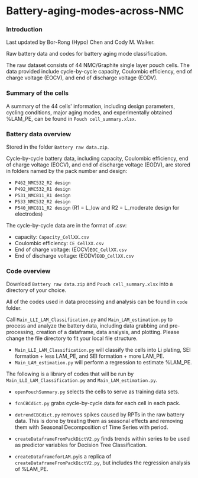 # Battery-aging-modes-across-NMC

###  Introduction
Last updated by Bor-Rong (Hypo) Chen and Cody M. Walker.  

Raw battery data and codes for battery aging mode classification.    

The raw dataset consists of 44 NMC/Graphite single layer pouch cells. The data provided include cycle-by-cycle capacity, Coulombic efficiency, end of charge voltage (EOCV), and end of discharge voltage (EODV). 

###  Summary of the cells
A summary of the 44 cells' information, including design parameters, cycling conditions, major aging modes, and experimentally obtained %LAM_PE, can be found in `Pouch cell_summary.xlsx`.  

### Battery data overview 
Stored in the folder `Battery raw data.zip`.  

Cycle-by-cycle battery data, including capacity, Coulombic efficiency, end of charge voltage (EOCV), and end of discharge voltage (EODV), are stored in folders named by the pack number and design:
* `P462_NMC532_R2 design`
* `P492_NMC532_R1 design`
* `P531_NMC811_R1 design`
* `P533_NMC532_R2 design`
* `P540_NMC811_R2 design`
(R1 = L_low and R2 = L_moderate design for electrodes)  

The cycle-by-cycle data are in the format of .csv:
* capacity: `Capacity_CellXX.csv`
* Coulombic efficiency: `CE_CellXX.csv`
* End of charge voltage: (EOCV)`EOC_CellXX.csv`
* End of discharge voltage: (EODV)`EOD_CellXX.csv`

###  Code overview
Download `Battery raw data.zip` and `Pouch cell_summary.xlsx` into a directory of your choice.   

All of the codes used in data processing and analysis can be found in  `code` folder.  

Call `Main_LLI_LAM_Classification.py` and `Main_LAM_estimation.py` to process and analyze the battery data, including data grabbing and pre-processing, creation of a dataframe, data analysis, and plotting. Please change the file directory to fit your local file structure.  
* `Main_LLI_LAM_Classification.py` will classify the cells into Li plating, SEI formation + less LAM_PE, and SEI formation + more LAM_PE.  
* `Main_LAM_estimation.py` will perform a regression to estimate %LAM_PE.  

The following is a library of codes that will be run by `Main_LLI_LAM_Classification.py` and `Main_LAM_estimation.py`.  

* `openPouchSummary.py` selects the cells to serve as training data sets.

* `fcnCBCdict.py` grabs cycle-by-cycle data for each cell in each pack. 

* `detrendCBCdict.py` removes spikes caused by RPTs in the raw battery data. This is done by treating them as seasonal effects and removing them with Seasonal Decomposition of Time Series with period.    

* `createDataframeFromPackDictV2.py` finds trends within series to be used as predictor variables for Decision Tree Classification.   

* `createDataframeforLAM.py`is a replica of `createDataframeFromPackDictV2.py`, but includes the regression analysis of %LAM_PE.  
